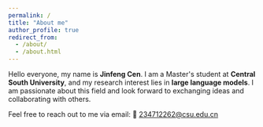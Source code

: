 ```yaml
---
permalink: /
title: "About me"
author_profile: true
redirect_from: 
  - /about/
  - /about.html
---
```


Hello everyone, my name is **Jinfeng Cen**. I am a Master's student at **Central South University**, and my research interest lies in **large language models**. I am passionate about this field and look forward to exchanging ideas and collaborating with others.

Feel free to reach out to me via email: 📧 [234712262@csu.edu.cn](mailto:234712262@csu.edu.cn)
